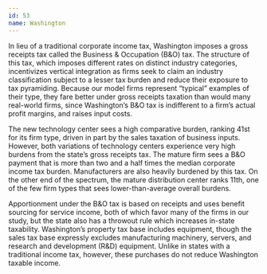 ```yaml
---
id: 53 
name: Washington
---
```


In lieu of a traditional corporate income tax, Washington imposes a gross receipts tax called the Business & Occupation (B&O) tax. The structure of this tax, which imposes different rates on distinct industry categories, incentivizes vertical integration as firms seek to claim an industry classification subject to a lesser tax burden and reduce their exposure to tax pyramiding. Because our model firms represent “typical” examples of their type, they fare better under gross receipts taxation than would many real-world firms, since Washington’s B&O tax is indifferent to a firm’s actual profit margins, and raises input costs.

The new technology center sees a high comparative burden, ranking 41st for its firm type, driven in part by the sales taxation of business inputs. However, both variations of technology centers experience very high burdens from the state’s gross receipts tax. The mature firm sees a B&O payment that is more than two and a half times the median corporate income tax burden. Manufacturers are also heavily burdened by this tax. On the other end of the spectrum, the mature distribution center ranks 11th, one of the few firm types that sees lower-than-average overall burdens.

Apportionment under the B&O tax is based on receipts and uses benefit sourcing for service income, both of which favor many of the firms in our study, but the state also has a throwout rule which increases in-state taxability. Washington’s property tax base includes equipment, though the sales tax base expressly excludes manufacturing machinery, servers, and research and development (R&D) equipment. Unlike in states with a traditional income tax, however, these purchases do not reduce Washington taxable income.